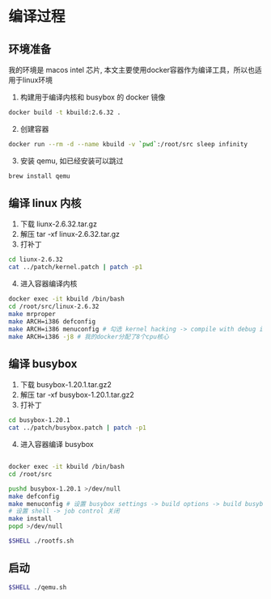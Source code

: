 # 编译过程


## 环境准备

我的环境是 macos intel 芯片, 本文主要使用docker容器作为编译工具，所以也适用于linux环境

1. 构建用于编译内核和 busybox 的 docker 镜像

```sh
docker build -t kbuild:2.6.32 .
```

2. 创建容器

```sh
docker run --rm -d --name kbuild -v `pwd`:/root/src sleep infinity
```

3. 安装 qemu, 如已经安装可以跳过

```sh
brew install qemu
```

## 编译 linux 内核

1. 下载 liunx-2.6.32.tar.gz
2. 解压 tar -xf linux-2.6.32.tar.gz
3. 打补丁 

```sh
cd liunx-2.6.32
cat ../patch/kernel.patch | patch -p1
```

4. 进入容器编译内核

```sh
docker exec -it kbuild /bin/bash
cd /root/src/linux-2.6.32
make mrproper
make ARCH=i386 defconfig
make ARCH=i386 menuconfig # 勾选 kernel hacking -> compile with debug info
make ARCH=i386 -j8 # 我的docker分配了8个cpu核心
```

## 编译 busybox

1. 下载 busybox-1.20.1.tar.gz2
2. 解压 tar -xf busybox-1.20.1.tar.gz2
3. 打补丁

```sh
cd busybox-1.20.1
cat ../patch/busybox.patch | patch -p1
```

4. 进入容器编译 busybox

```sh

docker exec -it kbuild /bin/bash
cd /root/src

pushd busybox-1.20.1 >/dev/null
make defconfig
make menuconfig # 设置 busybox settings -> build options -> build busybox as a static binary
# 设置 shell -> job control 关闭
make install
popd >/dev/null

$SHELL ./rootfs.sh
```

## 启动

```sh
$SHELL ./qemu.sh
```
